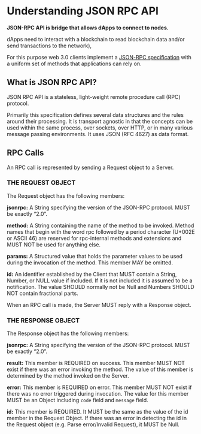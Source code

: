 # Understanding JSON RPC API

**JSON-RPC API is bridge that allows dApps to connect to nodes.**

dApps need to interact with a blockchain to read blockchain data and/or send transactions to the network),

For this purpose web 3.0 clients implement a [JSON-RPC specification](http://www.jsonrpc.org/specification) with a uniform set of methods that applications can rely on.

## **What is JSON RPC API?** <a href="what-is-json-rpc-api" id="what-is-json-rpc-api"></a>

JSON RPC API is a stateless, light-weight remote procedure call (RPC) protocol.

Primarily this specification defines several data structures and the rules around their processing. It is transport agnostic in that the concepts can be used within the same process, over sockets, over HTTP, or in many various message passing environments. It uses JSON (RFC 4627) as data format.

## RPC Calls <a href="rpc-calls" id="rpc-calls"></a>

An RPC call is represented by sending a Request object to a Server.

### THE REQUEST OBJECT <a href="the-request-object" id="the-request-object"></a>

The Request object has the following members:

**jsonrpc:** A String specifying the version of the JSON-RPC protocol. MUST be exactly “2.0”.

**method:** A String containing the name of the method to be invoked. Method names that begin with the word rpc followed by a period character (U+002E or ASCII 46) are reserved for rpc-internal methods and extensions and MUST NOT be used for anything else.

**params:** A Structured value that holds the parameter values to be used during the invocation of the method. This member MAY be omitted.

**id:** An identifier established by the Client that MUST contain a String, Number, or NULL value if included. If it is not included it is assumed to be a notification. The value SHOULD normally not be Null and Numbers SHOULD NOT contain fractional parts.

When an RPC call is made, the Server MUST reply with a Response object.

### THE RESPONSE OBJECT <a href="the-response-object" id="the-response-object"></a>

The Response object has the following members:

**jsonrpc:** A String specifying the version of the JSON-RPC protocol. MUST be exactly “2.0”.

**result:** This member is REQUIRED on success. This member MUST NOT exist if there was an error invoking the method. The value of this member is determined by the method invoked on the Server.

**error:** This member is REQUIRED on error. This member MUST NOT exist if there was no error triggered during invocation. The value for this member MUST be an Object including `code` field and `message` field.

**id:** This member is REQUIRED. It MUST be the same as the value of the id member in the Request Object. If there was an error in detecting the id in the Request object (e.g. Parse error/Invalid Request), it MUST be Null.
